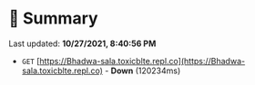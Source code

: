 # 📖 Summary
Last updated: **10/27/2021, 8:40:56 PM**

- `GET` [https://Bhadwa-sala.toxicblte.repl.co](https://Bhadwa-sala.toxicblte.repl.co) - **Down** (120234ms)
